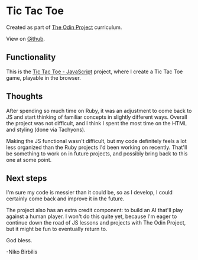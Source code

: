 # Tic Tac Toe
Created as part of [The Odin Project](https://www.theodinproject.com) curriculum.

View on [Github](https://github.com/harmolipi/tic-tac-toe-js).

## Functionality
This is the [Tic Tac Toe - JavaScript](https://www.theodinproject.com/paths/full-stack-ruby-on-rails/courses/javascript/lessons/tic-tac-toe-javascript) project, where I create a Tic Tac Toe game, playable in the browser.

## Thoughts
After spending so much time on Ruby, it was an adjustment to come back to JS and start thinking of familiar concepts in slightly different ways. Overall the project was not difficult, and I think I spent the most time on the HTML and styling (done via Tachyons).

Making the JS functional wasn't difficult, but my code definitely feels a lot less organized than the Ruby projects I'd been working on recently. That'll be something to work on in future projects, and possibly bring back to this one at some point.

## Next steps
I'm sure my code is messier than it could be, so as I develop, I could certainly come back and improve it in the future.

The project also has an extra credit component: to build an AI that'll play against a human player. I won't do this quite yet, because I'm eager to continue down the road of JS lessons and projects with The Odin Project, but it might be fun to eventually return to.

God bless.

-Niko Birbilis